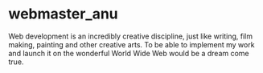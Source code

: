 # webmaster_anu
Web development is an incredibly creative discipline, just like writing, film making, painting and other creative arts. To be able to implement my work and launch it on the wonderful World Wide Web would be a dream come true. 
